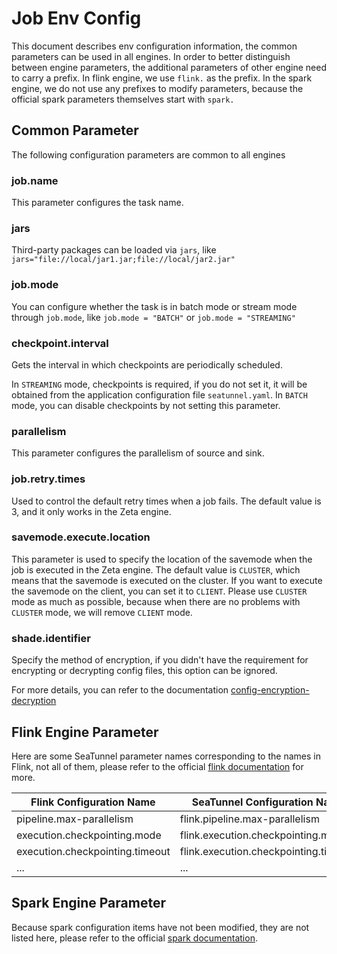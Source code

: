 # Job Env Config

This document describes env configuration information, the common parameters can be used in all engines. In order to better distinguish between engine parameters, the additional parameters of other engine need to carry a prefix.
In flink engine, we use `flink.` as the prefix. In the spark engine, we do not use any prefixes to modify parameters, because the official spark parameters themselves start with `spark.`

## Common Parameter

The following configuration parameters are common to all engines

### job.name

This parameter configures the task name.

### jars

Third-party packages can be loaded via `jars`, like `jars="file://local/jar1.jar;file://local/jar2.jar"`

### job.mode

You can configure whether the task is in batch mode or stream mode through `job.mode`, like `job.mode = "BATCH"` or `job.mode = "STREAMING"`

### checkpoint.interval

Gets the interval in which checkpoints are periodically scheduled.

In `STREAMING` mode, checkpoints is required, if you do not set it, it will be obtained from the application configuration file `seatunnel.yaml`. In `BATCH` mode, you can disable checkpoints by not setting this parameter.

### parallelism

This parameter configures the parallelism of source and sink.

### job.retry.times

Used to control the default retry times when a job fails. The default value is 3, and it only works in the Zeta engine.

### savemode.execute.location

This parameter is used to specify the location of the savemode when the job is executed in the Zeta engine.
The default value is `CLUSTER`, which means that the savemode is executed on the cluster. If you want to execute the savemode on the client,
you can set it to `CLIENT`. Please use `CLUSTER` mode as much as possible, because when there are no problems with `CLUSTER` mode, we will remove `CLIENT` mode.

### shade.identifier

Specify the method of encryption, if you didn't have the requirement for encrypting or decrypting config files, this option can be ignored.

For more details, you can refer to the documentation [config-encryption-decryption](../connector-v2/Config-Encryption-Decryption.md)

## Flink Engine Parameter

Here are some SeaTunnel parameter names corresponding to the names in Flink, not all of them, please refer to the official [flink documentation](https://flink.apache.org/) for more.

|    Flink Configuration Name     |     SeaTunnel Configuration Name      |
|---------------------------------|---------------------------------------|
| pipeline.max-parallelism        | flink.pipeline.max-parallelism        |
| execution.checkpointing.mode    | flink.execution.checkpointing.mode    |
| execution.checkpointing.timeout | flink.execution.checkpointing.timeout |
| ...                             | ...                                   |

## Spark Engine Parameter

Because spark configuration items have not been modified, they are not listed here, please refer to the official [spark documentation](https://spark.apache.org/).
